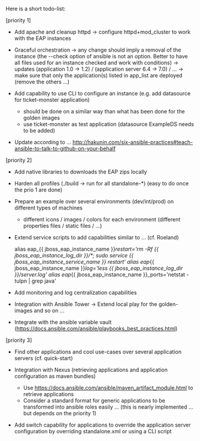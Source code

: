 Here is a short todo-list:

[priority 1]

* Add apache and cleanup httpd
  -> configure httpd+mod_cluster to work with the EAP instances


* Graceful orchestration
  -> any change should imply a removal of the instance (the --check option of ansible is not an option. Better to have all files used for an instance checked and work with conditions)
  -> updates (application 1.0 -> 1.2) / (application server 6.4 -> 7.0) / ...
  -> make sure that only the application(s) listed in app_list are deployed (remove the others ...)


* Add capability to use CLI to configure an instance (e.g. add datasource for ticket-monster application)
  - should be done on a similar way than what has been done for the golden images
  - use ticket-monster as test application (datasource ExampleDS needs to be added)

* Update according to ... http://hakunin.com/six-ansible-practices#teach-ansible-to-talk-to-github-on-your-behalf


[priority 2]

* Add native libraries to downloads the EAP zips locally

* Harden all profiles (./build -> run for all standalone-*) (easy to do once the prio 1 are done)

* Prepare an example over several environments (dev/int/prod) on different types of machines
  - different icons / images / colors for each environment (different properties files / static files / ...)

* Extend service scripts to add capabilities similar to ... (cf. Roeland)

  alias eap_{{ jboss_eap_instance_name }}_restart='rm -Rf {{ jboss_eap_instance_log_dir }}/*; sudo service {{ jboss_eap_instance_service_name }} restart'
  alias eap_{{ jboss_eap_instance_name }}_log='less {{ jboss_eap_instance_log_dir }}/server.log'
  alias eap_{{ jboss_eap_instance_name }}_ports='netstat -tulpn | grep java'

* Add monitoring and log centralization capabilities

* Integration with Ansible Tower
  -> Extend local play for the golden-images and so on ...

* Integrate with the ansible variable vault (https://docs.ansible.com/ansible/playbooks_best_practices.html)



[priority 3]

* Find other applications and cool use-cases over several application servers (cf. quick-start)

* Integration with Nexus (retrieving applications and application configuration as maven bundles)
  - Use https://docs.ansible.com/ansible/maven_artifact_module.html to retrieve applications
  - Consider a standard format for generic applications to be transformed into ansible roles easily ...
  (this is nearly implemented ... but depends on the priority 1)


* Add switch capability for applications to override the application server configuration by overriding standalone.xml or using a CLI script
